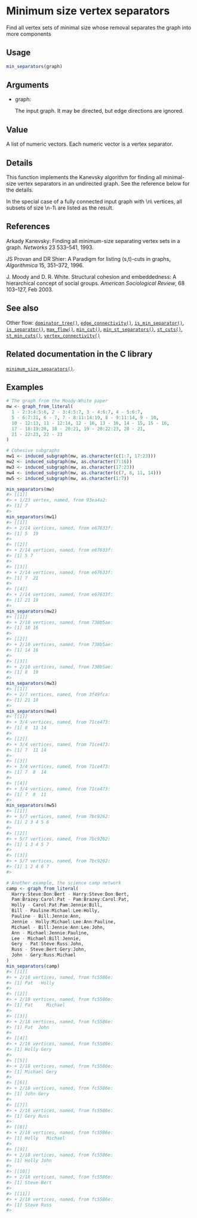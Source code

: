 # Minimum size vertex separators

Find all vertex sets of minimal size whose removal separates the graph
into more components

## Usage

``` r
min_separators(graph)
```

## Arguments

- graph:

  The input graph. It may be directed, but edge directions are ignored.

## Value

A list of numeric vectors. Each numeric vector is a vertex separator.

## Details

This function implements the Kanevsky algorithm for finding all
minimal-size vertex separators in an undirected graph. See the reference
below for the details.

In the special case of a fully connected input graph with \\n\\
vertices, all subsets of size \\n-1\\ are listed as the result.

## References

Arkady Kanevsky: Finding all minimum-size separating vertex sets in a
graph. *Networks* 23 533–541, 1993.

JS Provan and DR Shier: A Paradigm for listing (s,t)-cuts in graphs,
*Algorithmica* 15, 351–372, 1996.

J. Moody and D. R. White. Structural cohesion and embeddedness: A
hierarchical concept of social groups. *American Sociological Review*,
68 103–127, Feb 2003.

## See also

Other flow:
[`dominator_tree()`](https://r.igraph.org/reference/dominator_tree.md),
[`edge_connectivity()`](https://r.igraph.org/reference/edge_connectivity.md),
[`is_min_separator()`](https://r.igraph.org/reference/is_min_separator.md),
[`is_separator()`](https://r.igraph.org/reference/is_separator.md),
[`max_flow()`](https://r.igraph.org/reference/max_flow.md),
[`min_cut()`](https://r.igraph.org/reference/min_cut.md),
[`min_st_separators()`](https://r.igraph.org/reference/min_st_separators.md),
[`st_cuts()`](https://r.igraph.org/reference/st_cuts.md),
[`st_min_cuts()`](https://r.igraph.org/reference/st_min_cuts.md),
[`vertex_connectivity()`](https://r.igraph.org/reference/vertex_connectivity.md)

## Related documentation in the C library

[`minimum_size_separators()`](https://igraph.org/c/html/latest/igraph-Separators.html#igraph_minimum_size_separators).

## Examples

``` r
# The graph from the Moody-White paper
mw <- graph_from_literal(
  1 - 2:3:4:5:6, 2 - 3:4:5:7, 3 - 4:6:7, 4 - 5:6:7,
  5 - 6:7:21, 6 - 7, 7 - 8:11:14:19, 8 - 9:11:14, 9 - 10,
  10 - 12:13, 11 - 12:14, 12 - 16, 13 - 16, 14 - 15, 15 - 16,
  17 - 18:19:20, 18 - 20:21, 19 - 20:22:23, 20 - 21,
  21 - 22:23, 22 - 23
)

# Cohesive subgraphs
mw1 <- induced_subgraph(mw, as.character(c(1:7, 17:23)))
mw2 <- induced_subgraph(mw, as.character(7:16))
mw3 <- induced_subgraph(mw, as.character(17:23))
mw4 <- induced_subgraph(mw, as.character(c(7, 8, 11, 14)))
mw5 <- induced_subgraph(mw, as.character(1:7))

min_separators(mw)
#> [[1]]
#> + 1/23 vertex, named, from 93ea4a2:
#> [1] 7
#> 
min_separators(mw1)
#> [[1]]
#> + 2/14 vertices, named, from e67633f:
#> [1] 5  19
#> 
#> [[2]]
#> + 2/14 vertices, named, from e67633f:
#> [1] 5 7
#> 
#> [[3]]
#> + 2/14 vertices, named, from e67633f:
#> [1] 7  21
#> 
#> [[4]]
#> + 2/14 vertices, named, from e67633f:
#> [1] 21 19
#> 
min_separators(mw2)
#> [[1]]
#> + 2/10 vertices, named, from 738b5ae:
#> [1] 10 16
#> 
#> [[2]]
#> + 2/10 vertices, named, from 738b5ae:
#> [1] 14 16
#> 
#> [[3]]
#> + 2/10 vertices, named, from 738b5ae:
#> [1] 8  10
#> 
min_separators(mw3)
#> [[1]]
#> + 2/7 vertices, named, from 3f49fca:
#> [1] 21 19
#> 
min_separators(mw4)
#> [[1]]
#> + 3/4 vertices, named, from 71ce473:
#> [1] 8  11 14
#> 
#> [[2]]
#> + 3/4 vertices, named, from 71ce473:
#> [1] 7  11 14
#> 
#> [[3]]
#> + 3/4 vertices, named, from 71ce473:
#> [1] 7  8  14
#> 
#> [[4]]
#> + 3/4 vertices, named, from 71ce473:
#> [1] 7  8  11
#> 
min_separators(mw5)
#> [[1]]
#> + 5/7 vertices, named, from 7bc9262:
#> [1] 2 3 4 5 6
#> 
#> [[2]]
#> + 5/7 vertices, named, from 7bc9262:
#> [1] 1 3 4 5 7
#> 
#> [[3]]
#> + 5/7 vertices, named, from 7bc9262:
#> [1] 1 2 4 6 7
#> 

# Another example, the science camp network
camp <- graph_from_literal(
  Harry:Steve:Don:Bert - Harry:Steve:Don:Bert,
  Pam:Brazey:Carol:Pat - Pam:Brazey:Carol:Pat,
  Holly - Carol:Pat:Pam:Jennie:Bill,
  Bill - Pauline:Michael:Lee:Holly,
  Pauline - Bill:Jennie:Ann,
  Jennie - Holly:Michael:Lee:Ann:Pauline,
  Michael - Bill:Jennie:Ann:Lee:John,
  Ann - Michael:Jennie:Pauline,
  Lee - Michael:Bill:Jennie,
  Gery - Pat:Steve:Russ:John,
  Russ - Steve:Bert:Gery:John,
  John - Gery:Russ:Michael
)
min_separators(camp)
#> [[1]]
#> + 2/18 vertices, named, from fc5586e:
#> [1] Pat   Holly
#> 
#> [[2]]
#> + 2/18 vertices, named, from fc5586e:
#> [1] Pat     Michael
#> 
#> [[3]]
#> + 2/18 vertices, named, from fc5586e:
#> [1] Pat  John
#> 
#> [[4]]
#> + 2/18 vertices, named, from fc5586e:
#> [1] Holly Gery 
#> 
#> [[5]]
#> + 2/18 vertices, named, from fc5586e:
#> [1] Michael Gery   
#> 
#> [[6]]
#> + 2/18 vertices, named, from fc5586e:
#> [1] John Gery
#> 
#> [[7]]
#> + 2/18 vertices, named, from fc5586e:
#> [1] Gery Russ
#> 
#> [[8]]
#> + 2/18 vertices, named, from fc5586e:
#> [1] Holly   Michael
#> 
#> [[9]]
#> + 2/18 vertices, named, from fc5586e:
#> [1] Holly John 
#> 
#> [[10]]
#> + 2/18 vertices, named, from fc5586e:
#> [1] Steve Bert 
#> 
#> [[11]]
#> + 2/18 vertices, named, from fc5586e:
#> [1] Steve Russ 
#> 
```
